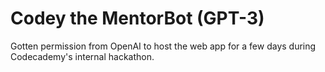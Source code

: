 # Codey the MentorBot (GPT-3)

Gotten permission from OpenAI to host the web app for a few days during Codecademy's internal hackathon.
